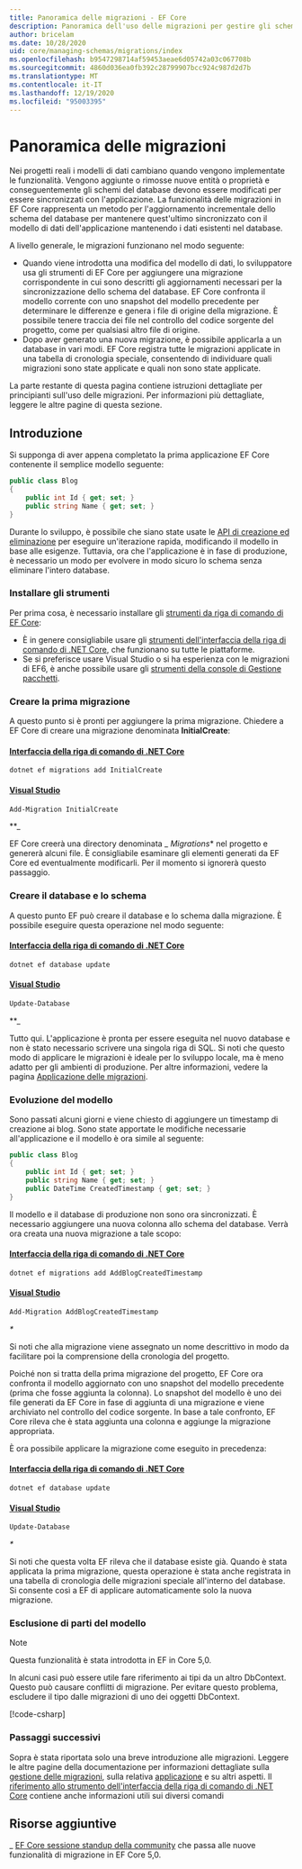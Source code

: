 ```yaml
---
title: Panoramica delle migrazioni - EF Core
description: Panoramica dell'uso delle migrazioni per gestire gli schemi del database con Entity Framework Core
author: bricelam
ms.date: 10/28/2020
uid: core/managing-schemas/migrations/index
ms.openlocfilehash: b9547298714af59453aeae6d05742a03c067708b
ms.sourcegitcommit: 4860d036ea0fb392c28799907bcc924c987d2d7b
ms.translationtype: MT
ms.contentlocale: it-IT
ms.lasthandoff: 12/19/2020
ms.locfileid: "95003395"
---
```

# <a name="migrations-overview"></a>Panoramica delle migrazioni

Nei progetti reali i modelli di dati cambiano quando vengono implementate le funzionalità. Vengono aggiunte o rimosse nuove entità o proprietà e conseguentemente gli schemi del database devono essere modificati per essere sincronizzati con l'applicazione. La funzionalità delle migrazioni in EF Core rappresenta un metodo per l'aggiornamento incrementale dello schema del database per mantenere quest'ultimo sincronizzato con il modello di dati dell'applicazione mantenendo i dati esistenti nel database.

A livello generale, le migrazioni funzionano nel modo seguente:

* Quando viene introdotta una modifica del modello di dati, lo sviluppatore usa gli strumenti di EF Core per aggiungere una migrazione corrispondente in cui sono descritti gli aggiornamenti necessari per la sincronizzazione dello schema del database. EF Core confronta il modello corrente con uno snapshot del modello precedente per determinare le differenze e genera i file di origine della migrazione. È possibile tenere traccia dei file nel controllo del codice sorgente del progetto, come per qualsiasi altro file di origine.
* Dopo aver generato una nuova migrazione, è possibile applicarla a un database in vari modi. EF Core registra tutte le migrazioni applicate in una tabella di cronologia speciale, consentendo di individuare quali migrazioni sono state applicate e quali non sono state applicate.

La parte restante di questa pagina contiene istruzioni dettagliate per principianti sull'uso delle migrazioni. Per informazioni più dettagliate, leggere le altre pagine di questa sezione.

## <a name="getting-started"></a>Introduzione

Si supponga di aver appena completato la prima applicazione EF Core contenente il semplice modello seguente:

```csharp
public class Blog
{
    public int Id { get; set; }
    public string Name { get; set; }
}
```

Durante lo sviluppo, è possibile che siano state usate le [API di creazione ed eliminazione](xref:core/managing-schemas/ensure-created) per eseguire un'iterazione rapida, modificando il modello in base alle esigenze. Tuttavia, ora che l'applicazione è in fase di produzione, è necessario un modo per evolvere in modo sicuro lo schema senza eliminare l'intero database.

### <a name="install-the-tools"></a>Installare gli strumenti

Per prima cosa, è necessario installare gli [strumenti da riga di comando di EF Core](xref:core/cli/index):

* È in genere consigliabile usare gli [strumenti dell'interfaccia della riga di comando di .NET Core](xref:core/cli/dotnet), che funzionano su tutte le piattaforme.
* Se si preferisce usare Visual Studio o si ha esperienza con le migrazioni di EF6, è anche possibile usare gli [strumenti della console di Gestione pacchetti](xref:core/cli/powershell).

### <a name="create-your-first-migration"></a>Creare la prima migrazione

A questo punto si è pronti per aggiungere la prima migrazione. Chiedere a EF Core di creare una migrazione denominata **InitialCreate**:

#### <a name="net-core-cli"></a>[Interfaccia della riga di comando di .NET Core](#tab/dotnet-core-cli)

```dotnetcli
dotnet ef migrations add InitialCreate
```

#### <a name="visual-studio"></a>[Visual Studio](#tab/vs)

```powershell
Add-Migration InitialCreate
```

**_

EF Core creerà una directory denominata _ *Migrations** nel progetto e genererà alcuni file. È consigliabile esaminare gli elementi generati da EF Core ed eventualmente modificarli. Per il momento si ignorerà questo passaggio.

### <a name="create-your-database-and-schema"></a>Creare il database e lo schema

A questo punto EF può creare il database e lo schema dalla migrazione. È possibile eseguire questa operazione nel modo seguente:

#### <a name="net-core-cli"></a>[Interfaccia della riga di comando di .NET Core](#tab/dotnet-core-cli)

```dotnetcli
dotnet ef database update
```

#### <a name="visual-studio"></a>[Visual Studio](#tab/vs)

```powershell
Update-Database
```

**_

Tutto qui. L'applicazione è pronta per essere eseguita nel nuovo database e non è stato necessario scrivere una singola riga di SQL. Si noti che questo modo di applicare le migrazioni è ideale per lo sviluppo locale, ma è meno adatto per gli ambienti di produzione. Per altre informazioni, vedere la pagina [Applicazione delle migrazioni](xref:core/managing-schemas/migrations/applying).

### <a name="evolving-your-model"></a>Evoluzione del modello

Sono passati alcuni giorni e viene chiesto di aggiungere un timestamp di creazione ai blog. Sono state apportate le modifiche necessarie all'applicazione e il modello è ora simile al seguente:

```csharp
public class Blog
{
    public int Id { get; set; }
    public string Name { get; set; }
    public DateTime CreatedTimestamp { get; set; }
}
```

Il modello e il database di produzione non sono ora sincronizzati. È necessario aggiungere una nuova colonna allo schema del database. Verrà ora creata una nuova migrazione a tale scopo:

#### <a name="net-core-cli"></a>[Interfaccia della riga di comando di .NET Core](#tab/dotnet-core-cli)

```dotnetcli
dotnet ef migrations add AddBlogCreatedTimestamp
```

#### <a name="visual-studio"></a>[Visual Studio](#tab/vs)

```powershell
Add-Migration AddBlogCreatedTimestamp
```

_*_

Si noti che alla migrazione viene assegnato un nome descrittivo in modo da facilitare poi la comprensione della cronologia del progetto.

Poiché non si tratta della prima migrazione del progetto, EF Core ora confronta il modello aggiornato con uno snapshot del modello precedente (prima che fosse aggiunta la colonna). Lo snapshot del modello è uno dei file generati da EF Core in fase di aggiunta di una migrazione e viene archiviato nel controllo del codice sorgente. In base a tale confronto, EF Core rileva che è stata aggiunta una colonna e aggiunge la migrazione appropriata.

È ora possibile applicare la migrazione come eseguito in precedenza:

<!--markdownlint-disable MD024-->

#### <a name="net-core-cli"></a>[Interfaccia della riga di comando di .NET Core](#tab/dotnet-core-cli)

```dotnetcli
dotnet ef database update
```

#### <a name="visual-studio"></a>[Visual Studio](#tab/vs)

```powershell
Update-Database
```

<!--markdownlint-enable MD024-->

_*_

Si noti che questa volta EF rileva che il database esiste già. Quando è stata applicata la prima migrazione, questa operazione è stata anche registrata in una tabella di cronologia delle migrazioni speciale all'interno del database. Si consente così a EF di applicare automaticamente solo la nuova migrazione.

### <a name="excluding-parts-of-your-model"></a>Esclusione di parti del modello

> [!NOTE]
> Questa funzionalità è stata introdotta in EF in Core 5,0.

In alcuni casi può essere utile fare riferimento ai tipi da un altro DbContext. Questo può causare conflitti di migrazione. Per evitare questo problema, escludere il tipo dalle migrazioni di uno dei oggetti DbContext.

[!code-csharp[](../../../../samples/core/Modeling/FluentAPI/TableExcludeFromMigrations.cs#TableExcludeFromMigrations)]

### <a name="next-steps"></a>Passaggi successivi

Sopra è stata riportata solo una breve introduzione alle migrazioni. Leggere le altre pagine della documentazione per informazioni dettagliate sulla [gestione delle migrazioni](xref:core/managing-schemas/migrations/managing), sulla relativa [applicazione](xref:core/managing-schemas/migrations/applying) e su altri aspetti. Il [riferimento allo strumento dell'interfaccia della riga di comando di .NET Core](xref:core/cli/index) contiene anche informazioni utili sui diversi comandi

## <a name="additional-resources"></a>Risorse aggiuntive

_ [EF Core sessione standup della community](https://www.youtube.com/watch?v=mSsGERmrhnE&list=PLdo4fOcmZ0oX-DBuRG4u58ZTAJgBAeQ-t&index=20) che passa alle nuove funzionalità di migrazione in EF Core 5,0.
